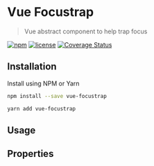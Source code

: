 # Vue Focustrap

> Vue abstract component to help trap focus

[![npm](https://img.shields.io/npm/v/vue-focustrap.svg?style=flat-square)](https://www.npmjs.com/package/vue-focustrap)
[![license](https://img.shields.io/github/license/mashape/apistatus.svg?style=flat-square)](https://github.com/spentacular/vue-focustrap/blob/master/LICENSE)
[![Coverage Status](https://coveralls.io/repos/github/spentacular/vue-focustrap/badge.svg?branch=master)](https://coveralls.io/github/spentacular/vue-focustrap?branch=master)

## Installation

Install using NPM or Yarn

```bash
npm install --save vue-focustrap
```

```bash
yarn add vue-focustrap
```

## Usage

## Properties
